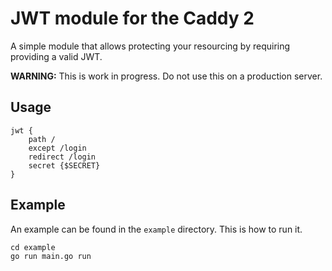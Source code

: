 # JWT module for the Caddy 2

A simple module that allows protecting your resourcing by requiring providing a valid JWT.

__WARNING:__ This is work in progress. Do not use this on a production server.

## Usage

~~~
jwt {
    path /
    except /login
    redirect /login
    secret {$SECRET}
}
~~~

## Example

An example can be found in the `example` directory. This is how to run it.

~~~
cd example
go run main.go run
~~~
